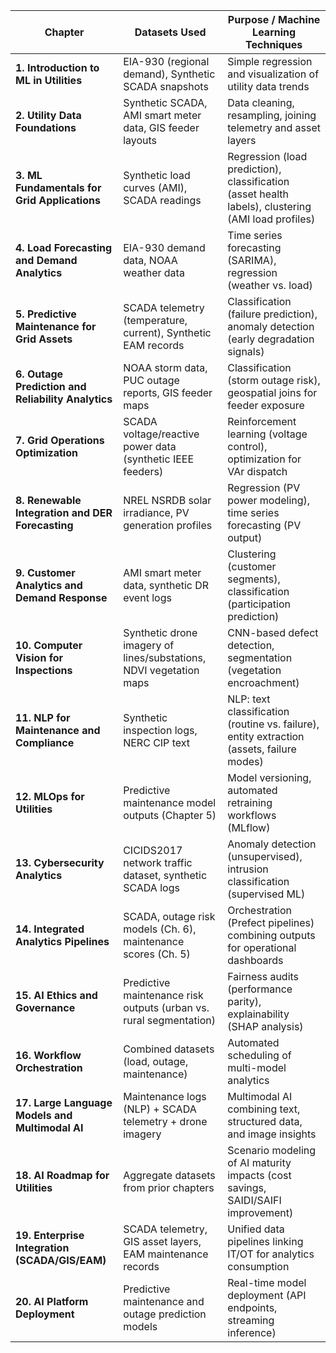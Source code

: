 | **Chapter**                                        | **Datasets Used**                                                  | **Purpose / Machine Learning Techniques**                                                          |
| -------------------------------------------------- | ------------------------------------------------------------------ | -------------------------------------------------------------------------------------------------- |
| **1. Introduction to ML in Utilities**             | EIA-930 (regional demand), Synthetic SCADA snapshots               | Simple regression and visualization of utility data trends                                         |
| **2. Utility Data Foundations**                    | Synthetic SCADA, AMI smart meter data, GIS feeder layouts          | Data cleaning, resampling, joining telemetry and asset layers                                      |
| **3. ML Fundamentals for Grid Applications**       | Synthetic load curves (AMI), SCADA readings                        | Regression (load prediction), classification (asset health labels), clustering (AMI load profiles) |
| **4. Load Forecasting and Demand Analytics**       | EIA-930 demand data, NOAA weather data                             | Time series forecasting (SARIMA), regression (weather vs. load)                                    |
| **5. Predictive Maintenance for Grid Assets**      | SCADA telemetry (temperature, current), Synthetic EAM records      | Classification (failure prediction), anomaly detection (early degradation signals)                 |
| **6. Outage Prediction and Reliability Analytics** | NOAA storm data, PUC outage reports, GIS feeder maps               | Classification (storm outage risk), geospatial joins for feeder exposure                           |
| **7. Grid Operations Optimization**                | SCADA voltage/reactive power data (synthetic IEEE feeders)         | Reinforcement learning (voltage control), optimization for VAr dispatch                            |
| **8. Renewable Integration and DER Forecasting**   | NREL NSRDB solar irradiance, PV generation profiles                | Regression (PV power modeling), time series forecasting (PV output)                                |
| **9. Customer Analytics and Demand Response**      | AMI smart meter data, synthetic DR event logs                      | Clustering (customer segments), classification (participation prediction)                          |
| **10. Computer Vision for Inspections**            | Synthetic drone imagery of lines/substations, NDVI vegetation maps | CNN-based defect detection, segmentation (vegetation encroachment)                                 |
| **11. NLP for Maintenance and Compliance**         | Synthetic inspection logs, NERC CIP text                           | NLP: text classification (routine vs. failure), entity extraction (assets, failure modes)          |
| **12. MLOps for Utilities**                        | Predictive maintenance model outputs (Chapter 5)                   | Model versioning, automated retraining workflows (MLflow)                                          |
| **13. Cybersecurity Analytics**                    | CICIDS2017 network traffic dataset, synthetic SCADA logs           | Anomaly detection (unsupervised), intrusion classification (supervised ML)                         |
| **14. Integrated Analytics Pipelines**             | SCADA, outage risk models (Ch. 6), maintenance scores (Ch. 5)      | Orchestration (Prefect pipelines) combining outputs for operational dashboards                     |
| **15. AI Ethics and Governance**                   | Predictive maintenance risk outputs (urban vs. rural segmentation) | Fairness audits (performance parity), explainability (SHAP analysis)                               |
| **16. Workflow Orchestration**                     | Combined datasets (load, outage, maintenance)                      | Automated scheduling of multi-model analytics                                                      |
| **17. Large Language Models and Multimodal AI**    | Maintenance logs (NLP) + SCADA telemetry + drone imagery           | Multimodal AI combining text, structured data, and image insights                                  |
| **18. AI Roadmap for Utilities**                   | Aggregate datasets from prior chapters                             | Scenario modeling of AI maturity impacts (cost savings, SAIDI/SAIFI improvement)                   |
| **19. Enterprise Integration (SCADA/GIS/EAM)**     | SCADA telemetry, GIS asset layers, EAM maintenance records         | Unified data pipelines linking IT/OT for analytics consumption                                     |
| **20. AI Platform Deployment**                     | Predictive maintenance and outage prediction models                | Real-time model deployment (API endpoints, streaming inference)                                    |
